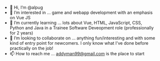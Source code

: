 - 👋 Hi, I’m @alpug
- 👀 I’m interested in ... game and webapp development with an emphasis on Vue JS
- 🌱 I’m currently learning ... lots about Vue, HTML, JavaScript, CSS, Python and Java in a Trainee Software Deveopment role (professionally for 2 years)
- 💞️ I’m looking to collaborate on ... anything fun/interesting and with some kind of entry point for newcomers. I only know what I've done before practically on the job!
- 📫 How to reach me ... addyman99@gmail.com is the place to start
<!---
alpug/alpug is a ✨ special ✨ repository because its `README.md` (this file) appears on your GitHub profile.
You can click the Preview link to take a look at your changes.
--->
